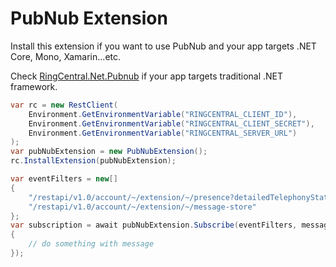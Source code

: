 # PubNub Extension

Install this extension if you want to use PubNub and your app targets .NET Core, Mono, Xamarin...etc.

Check [RingCentral.Net.Pubnub](../RingCentral.Net.Pubnub) if your app targets traditional .NET framework.


```cs
var rc = new RestClient(
    Environment.GetEnvironmentVariable("RINGCENTRAL_CLIENT_ID"),
    Environment.GetEnvironmentVariable("RINGCENTRAL_CLIENT_SECRET"),
    Environment.GetEnvironmentVariable("RINGCENTRAL_SERVER_URL")
);
var pubNubExtension = new PubNubExtension();
rc.InstallExtension(pubNubExtension);

var eventFilters = new[]
{
    "/restapi/v1.0/account/~/extension/~/presence?detailedTelephonyState=true",
    "/restapi/v1.0/account/~/extension/~/message-store"
};
var subscription = await pubNubExtension.Subscribe(eventFilters, message =>
{
    // do something with message
});
```
